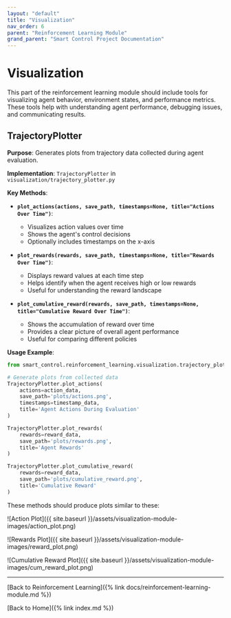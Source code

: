```yaml
---
layout: "default"
title: "Visualization"
nav_order: 6
parent: "Reinforcement Learning Module"
grand_parent: "Smart Control Project Documentation"
---
```


# Visualization

This part of the reinforcement learning module should include tools for visualizing agent behavior, environment states, and performance metrics. These tools help with understanding agent performance, debugging issues, and communicating results.

## TrajectoryPlotter

**Purpose**: Generates plots from trajectory data collected during agent evaluation.

**Implementation**: `TrajectoryPlotter` in `visualization/trajectory_plotter.py`

**Key Methods**:

- **`plot_actions(actions, save_path, timestamps=None, title="Actions Over Time")`**:
  - Visualizes action values over time
  - Shows the agent's control decisions
  - Optionally includes timestamps on the x-axis

- **`plot_rewards(rewards, save_path, timestamps=None, title="Rewards Over Time")`**:
  - Displays reward values at each time step
  - Helps identify when the agent receives high or low rewards
  - Useful for understanding the reward landscape

- **`plot_cumulative_reward(rewards, save_path, timestamps=None, title="Cumulative Reward Over Time")`**:
  - Shows the accumulation of reward over time
  - Provides a clear picture of overall agent performance
  - Useful for comparing different policies

**Usage Example**:
```python
from smart_control.reinforcement_learning.visualization.trajectory_plotter import TrajectoryPlotter

# Generate plots from collected data
TrajectoryPlotter.plot_actions(
    actions=action_data,
    save_path='plots/actions.png',
    timestamps=timestamp_data,
    title='Agent Actions During Evaluation'
)

TrajectoryPlotter.plot_rewards(
    rewards=reward_data,
    save_path='plots/rewards.png',
    title='Agent Rewards'
)

TrajectoryPlotter.plot_cumulative_reward(
    rewards=reward_data,
    save_path='plots/cumulative_reward.png',
    title='Cumulative Reward'
)
```

These methods should produce plots similar to these:

![Action Plot]({{ site.baseurl }}/assets/visualization-module-images/action_plot.png)

![Rewards Plot]({{ site.baseurl }}/assets/visualization-module-images/reward_plot.png)

![Cumulative Reward Plot]({{ site.baseurl }}/assets/visualization-module-images/cum_reward_plot.png)


---

[Back to Reinforcement Learning]({% link docs/reinforcement-learning-module.md %})

[Back to Home]({% link index.md %})